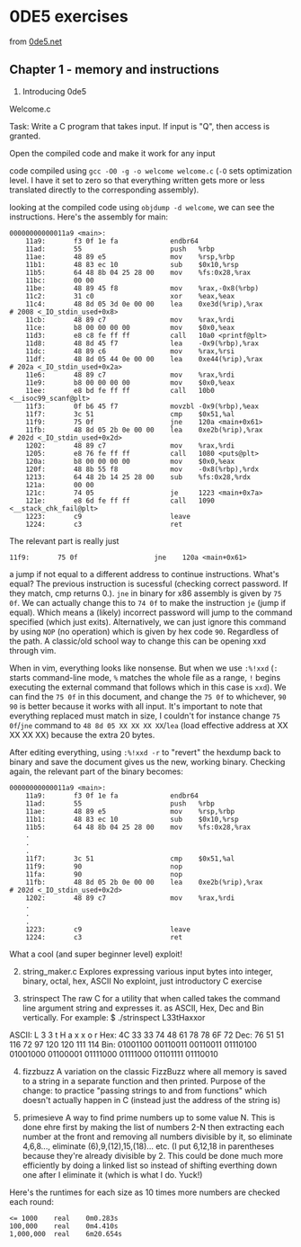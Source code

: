 # 0DE5 exercises
from [0de5.net](https://www.0de5.net/explore)
## Chapter 1 - memory and instructions
1. Introducing 0de5 

Welcome.c

Task: Write a C program that takes input. If input is "Q", then access is granted.

Open the compiled code and make it work for any input

code compiled using `gcc -O0 -g -o welcome welcome.c` (`-O` sets optimization level. I have it set to zero so that everything written gets more or less translated directly to the corresponding assembly).

looking at the compiled code using `objdump -d welcome`, we can see the instructions. Here's the assembly for main:

```
00000000000011a9 <main>:
    11a9:       f3 0f 1e fa             endbr64
    11ad:       55                      push   %rbp
    11ae:       48 89 e5                mov    %rsp,%rbp
    11b1:       48 83 ec 10             sub    $0x10,%rsp
    11b5:       64 48 8b 04 25 28 00    mov    %fs:0x28,%rax
    11bc:       00 00
    11be:       48 89 45 f8             mov    %rax,-0x8(%rbp)
    11c2:       31 c0                   xor    %eax,%eax
    11c4:       48 8d 05 3d 0e 00 00    lea    0xe3d(%rip),%rax        # 2008 <_IO_stdin_used+0x8>
    11cb:       48 89 c7                mov    %rax,%rdi
    11ce:       b8 00 00 00 00          mov    $0x0,%eax
    11d3:       e8 c8 fe ff ff          call   10a0 <printf@plt>
    11d8:       48 8d 45 f7             lea    -0x9(%rbp),%rax
    11dc:       48 89 c6                mov    %rax,%rsi
    11df:       48 8d 05 44 0e 00 00    lea    0xe44(%rip),%rax        # 202a <_IO_stdin_used+0x2a>
    11e6:       48 89 c7                mov    %rax,%rdi
    11e9:       b8 00 00 00 00          mov    $0x0,%eax
    11ee:       e8 bd fe ff ff          call   10b0 <__isoc99_scanf@plt>
    11f3:       0f b6 45 f7             movzbl -0x9(%rbp),%eax
    11f7:       3c 51                   cmp    $0x51,%al
    11f9:       75 0f                   jne    120a <main+0x61>
    11fb:       48 8d 05 2b 0e 00 00    lea    0xe2b(%rip),%rax        # 202d <_IO_stdin_used+0x2d>
    1202:       48 89 c7                mov    %rax,%rdi
    1205:       e8 76 fe ff ff          call   1080 <puts@plt>
    120a:       b8 00 00 00 00          mov    $0x0,%eax
    120f:       48 8b 55 f8             mov    -0x8(%rbp),%rdx
    1213:       64 48 2b 14 25 28 00    sub    %fs:0x28,%rdx
    121a:       00 00
    121c:       74 05                   je     1223 <main+0x7a>
    121e:       e8 6d fe ff ff          call   1090 <__stack_chk_fail@plt>
    1223:       c9                      leave
    1224:       c3                      ret
```

The relevant part is really just

`11f9:       75 0f                   jne    120a <main+0x61>`

a jump if not equal to a different address to continue instructions. What's equal? The previous instruction is sucessful (checking correct password. If they match, cmp returns 0.). `jne` in binary for x86 assembly is given by `75 0f`. We can actually change this to `74 0f` to make the instruction `je` (jump if equal). Which means a (likely) incorrect password will jump to the command specified (which just exits). Alternatively, we can just ignore this command by using `NOP` (no operation) which is given by hex code `90`. Regardless of the path. A classic/old school way to change this can be opening xxd through vim.

When in vim, everything looks like nonsense. But when we use `:%!xxd` (`:` starts command-line mode, `%` matches the whole file as a range, `!` begins executing the external command that follows which in this case is `xxd`). We can find the `75 0f` in this document, and change the `75 0f` to whichever, `90 90` is better because it works with all input. It's important to note that everything replaced must match in size, I couldn't for instance change `75 0f`/`jne` command to `48 8d 05 XX XX XX XX`/`lea` (load effective address at XX XX XX XX) because the extra 20 bytes.

After editing everything, using `:%!xxd -r` to "revert" the hexdump back to binary and save the document gives us the new, working binary. Checking again, the relevant part of the binary becomes:

```
00000000000011a9 <main>:
    11a9:       f3 0f 1e fa             endbr64
    11ad:       55                      push   %rbp
    11ae:       48 89 e5                mov    %rsp,%rbp
    11b1:       48 83 ec 10             sub    $0x10,%rsp
    11b5:       64 48 8b 04 25 28 00    mov    %fs:0x28,%rax
	.
	.
	.
    11f7:       3c 51                   cmp    $0x51,%al
    11f9:       90                      nop
    11fa:       90                      nop
    11fb:       48 8d 05 2b 0e 00 00    lea    0xe2b(%rip),%rax        # 202d <_IO_stdin_used+0x2d>
    1202:       48 89 c7                mov    %rax,%rdi
	.
	.
	.
    1223:       c9                      leave
    1224:       c3                      ret
```

What a cool (and super beginner level) exploit!

2. string\_maker.c
Explores expressing various input bytes into integer, binary, octal, hex, ASCII
No exploint, just introductory C exercise

3. strinspect
The raw C for a utility that when called takes the command line argument string and expresses it. as ASCII, Hex, Dec and Bin vertically. For example:
$ ./strinspect L33tHaxxor

ASCII:         L         3         3         t         H         a         x         x         o         r
Hex:          4C        33        33        74        48        61        78        78        6F        72
Dec:          76        51        51       116        72        97       120       120       111       114
Bin:    01001100  00110011  00110011  01110100  01001000  01100001  01111000  01111000  01101111  01110010

4. fizzbuzz
A variation on  the classic FizzBuzz where all memory is saved to a string in a separate function and then printed. Purpose of the change: to practice "passing strings to and from functions" which doesn't actually happen in C (instead just the address of the string is)

5. primesieve
A way to find prime numbers up to some value N. This is done ehre first by making the list of numbers 2-N then extracting each number at the front and removing all numbers divisible by it, so eliminate 4,6,8..., eliminate (6),9,(12),15,(18)... etc. (I put 6,12,18 in parentheses because they're already divisible by 2. This could be done much more efficiently by doing a linked list so instead of shifting everthing down one after I eliminate it (which is what I do. Yuck!)

Here's the runtimes for each size as 10 times more numbers are checked each round:

```
<= 1000	   real    0m0.283s
100,000    real    0m4.410s
1,000,000  real    6m20.654s
```
